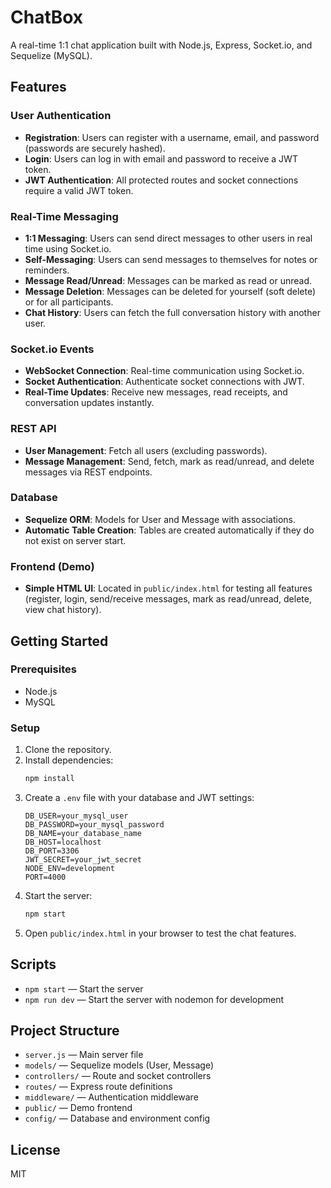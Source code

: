 # ChatBox

A real-time 1:1 chat application built with Node.js, Express, Socket.io, and Sequelize (MySQL).

## Features

### User Authentication
- **Registration**: Users can register with a username, email, and password (passwords are securely hashed).
- **Login**: Users can log in with email and password to receive a JWT token.
- **JWT Authentication**: All protected routes and socket connections require a valid JWT token.

### Real-Time Messaging
- **1:1 Messaging**: Users can send direct messages to other users in real time using Socket.io.
- **Self-Messaging**: Users can send messages to themselves for notes or reminders.
- **Message Read/Unread**: Messages can be marked as read or unread.
- **Message Deletion**: Messages can be deleted for yourself (soft delete) or for all participants.
- **Chat History**: Users can fetch the full conversation history with another user.

### Socket.io Events
- **WebSocket Connection**: Real-time communication using Socket.io.
- **Socket Authentication**: Authenticate socket connections with JWT.
- **Real-Time Updates**: Receive new messages, read receipts, and conversation updates instantly.

### REST API
- **User Management**: Fetch all users (excluding passwords).
- **Message Management**: Send, fetch, mark as read/unread, and delete messages via REST endpoints.

### Database
- **Sequelize ORM**: Models for User and Message with associations.
- **Automatic Table Creation**: Tables are created automatically if they do not exist on server start.

### Frontend (Demo)
- **Simple HTML UI**: Located in `public/index.html` for testing all features (register, login, send/receive messages, mark as read/unread, delete, view chat history).

## Getting Started

### Prerequisites
- Node.js
- MySQL

### Setup
1. Clone the repository.
2. Install dependencies:
   ```bash
   npm install
   ```
3. Create a `.env` file with your database and JWT settings:
   ```env
   DB_USER=your_mysql_user
   DB_PASSWORD=your_mysql_password
   DB_NAME=your_database_name
   DB_HOST=localhost
   DB_PORT=3306
   JWT_SECRET=your_jwt_secret
   NODE_ENV=development
   PORT=4000
   ```
4. Start the server:
   ```bash
   npm start
   ```
5. Open `public/index.html` in your browser to test the chat features.

## Scripts
- `npm start` — Start the server
- `npm run dev` — Start the server with nodemon for development

## Project Structure
- `server.js` — Main server file
- `models/` — Sequelize models (User, Message)
- `controllers/` — Route and socket controllers
- `routes/` — Express route definitions
- `middleware/` — Authentication middleware
- `public/` — Demo frontend
- `config/` — Database and environment config

## License
MIT 